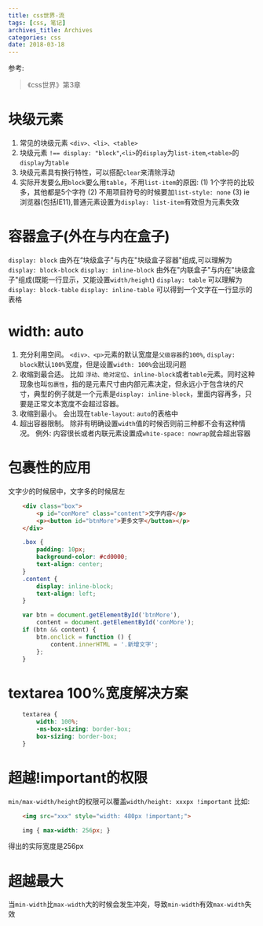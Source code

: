 ```yaml
---
title: css世界-流
tags: [css, 笔记]
archives_title: Archives
categories: css
date: 2018-03-18
---
```

参考:
>  《css世界》第3章
# 块级元素
1. 常见的块级元素 `<div>、<li>、<table>`
2. 块级元素 `!== display: "block"`,`<li>`的`display`为`list-item`,`<table>`的`display`为`table`
3. 块级元素具有换行特性，可以搭配`clear`来清除浮动
4. 实际开发要么用`block`要么用`table`，不用`list-item`的原因:
  (1) 1个字符的比较多，其他都是5个字符
  (2) 不用项目符号的时候要加`list-style: none`
  (3) ie浏览器(包括IE11),普通元素设置为`display: list-item`有效但为元素失效

# 容器盒子(外在与内在盒子)
`display: block` 由外在“块级盒子"与内在"块级盒子容器"组成,可以理解为`display: block-block`
`display: inline-block` 由外在"内联盒子"与内在"块级盒子"组成(既能一行显示，又能设置`width/height`)
`display: table` 可以理解为`display: block-table`
`display: inline-table` 可以得到一个文字在一行显示的表格

# width: auto
1. 充分利用空间。 `<div>、<p>`元素的默认宽度是`父级容器`的`100%`, `display: block`默认`100%`宽度，但是设置`width: 100%`会出现问题
2. 收缩到最合适。 比如 `浮动、绝对定位`、`inline-block`或者`table`元素。同时这种现象也叫`包裹性`，指的是元素尺寸由内部元素决定，但永远小于包含块的尺寸，典型的例子就是一个元素是`display: inline-block`，里面内容再多，只要是正常文本宽度不会超过容器。
3. 收缩到最小。 会出现在`table-layout`: `auto`的表格中
4. 超出容器限制。 除非有明确设置`width`值的时候否则前三种都不会有这种情况。 例外: 
内容很长或者内联元素设置成`white-space: nowrap`就会超出容器

# 包裹性的应用
文字少的时候居中，文字多的时候居左
``` html
    <div class="box">
        <p id="conMore" class="content">文字内容</p>
        <p><button id="btnMore">更多文字</button></p>
    </div>
```
``` css
    .box {
        padding: 10px;
        background-color: #cd0000;
        text-align: center;
    }
    .content {
        display: inline-block;
        text-align: left;
    }
```
``` javascript
    var btn = document.getElementById('btnMore'),
        content = document.getElementById('conMore');
    if (btn && content) {
        btn.onclick = function () {
            content.innerHTML = '.新增文字';
        };
    }
```

# textarea 100%宽度解决方案
``` css
    textarea {
        width: 100%;
        -ms-box-sizing: border-box;
        box-sizing: border-box;
    }
```

# 超越!important的权限
`min/max-width/height`的权限可以覆盖`width/height: xxxpx !important`
比如:
``` html
    <img src="xxx" style="width: 480px !important;">
```
``` css
    img { max-width: 256px; }
```
得出的实际宽度是256px

# 超越最大
当`min-width`比`max-width`大的时候会发生冲突，导致`min-width`有效`max-width`失效